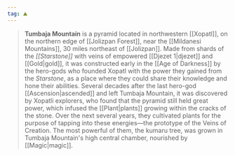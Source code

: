 ```yaml
---
tag: ⛰️️
---
```

> **Tumbaja Mountain** is a pyramid located in northwestern [[Xopatl]], on the northern edge of [[Jolizpan Forest]], near the [[Mildanesi Mountains]], 30 miles northeast of [[Jolizpan]]. Made from shards of the *[[Starstone]]* with veins of empowered [[Djezet 1|djezet]] and [[Gold|gold]], it was constructed early in the [[Age of Darkness]] by the hero-gods who founded Xopatl with the power they gained from the *Starstone*, as a place where they could share their knowledge and hone their abilities.
> Several decades after the last hero-god [[Ascension|ascended]] and left Tumbaja Mountain, it was discovered by Xopatli explorers, who found that the pyramid still held great power, which infused the [[Plant|plants]] growing within the cracks of the stone. Over the next several years, they cultivated plants for the purpose of tapping into these energies—the prototype of the Veins of Creation. The most powerful of them, the kumaru tree, was grown in Tumbaja Mountain's high central chamber, nourished by [[Magic|magic]].








